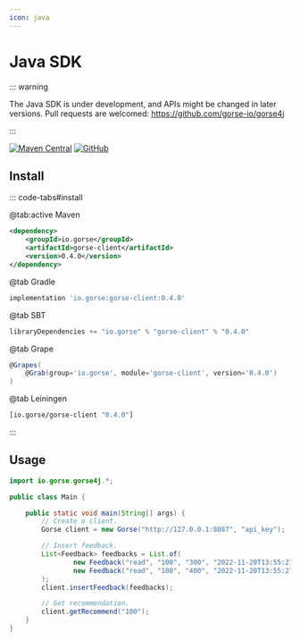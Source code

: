 ```yaml
---
icon: java
---
```

# Java SDK

::: warning

The Java SDK is under development, and APIs might be changed in later versions. Pull requests are welcomed: https://github.com/gorse-io/gorse4j

:::

[![Maven Central](https://img.shields.io/maven-central/v/io.gorse/gorse-client)](https://mvnrepository.com/artifact/io.gorse/gorse-client)
[![GitHub](https://img.shields.io/github/license/gorse-io/gorse4j)](https://github.com/gorse-io/gorse4j)

## Install

::: code-tabs#install

@tab:active Maven

```xml
<dependency>
    <groupId>io.gorse</groupId>
    <artifactId>gorse-client</artifactId>
    <version>0.4.0</version>
</dependency>
```

@tab Gradle

```groovy
implementation 'io.gorse:gorse-client:0.4.0'
```

@tab SBT

```scala
libraryDependencies += "io.gorse" % "gorse-client" % "0.4.0"
```

@tab Grape

```groovy
@Grapes(
    @Grab(group='io.gorse', module='gorse-client', version='0.4.0')
)
```

@tab Leiningen

```clojure
[io.gorse/gorse-client "0.4.0"]
```

:::

## Usage

```java
import io.gorse.gorse4j.*;

public class Main {

    public static void main(String[] args) {
        // Create a client.
        Gorse client = new Gorse("http://127.0.0.1:8087", "api_key");

        // Insert feedback.
        List<Feedback> feedbacks = List.of(
                new Feedback("read", "100", "300", "2022-11-20T13:55:27Z"),
                new Feedback("read", "100", "400", "2022-11-20T13:55:27Z")
        );
        client.insertFeedback(feedbacks);

        // Get recommendation.
        client.getRecommend("100");
    }
}
```
